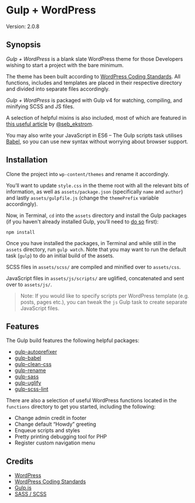 # Gulp + WordPress

Version: 2.0.8


## Synopsis

*Gulp + WordPress* is a blank slate WordPress theme for those Developers wishing to start a project with the bare minimum.

The theme has been built according to [WordPress Coding Standards](https://make.wordpress.org/core/handbook/best-practices/coding-standards/php/). All functions, includes and templates are placed in their respective directory and divided into separate files accordingly.

*Gulp + WordPress* is packaged with Gulp v4 for watching, compiling, and minifying SCSS and JS files.

A selection of helpful mixins is also included, most of which are featured in [this useful article](http://zerosixthree.se/8-sass-mixins-you-must-have-in-your-toolbox/) by [@seb_ekstrom](https://twitter.com/seb_ekstrom).

You may also write your JavaScript in ES6 &ndash; The Gulp scripts task utilises [Babel](https://babeljs.io/), so you can use new syntax without worrying about browser support.

## Installation

Clone the project into `wp-content/themes` and rename it accordingly.

You’ll want to update `style.css` in the theme root with all the relevant bits of information, as well as `assets/package.json` (specifically `name` and `author`) and lastly `assets/gulpfile.js` (change the `themePrefix` variable accordingly).

Now, in Terminal, `cd` into the `assets` directory and install the Gulp packages (if you haven't already installed Gulp, you’ll need to [do so](https://github.com/gulpjs/gulp/blob/master/docs/getting-started.md) first):

`npm install`

Once you have installed the packages, in Terminal and while still in the `assets` directory, run `gulp watch`. Note that you may want to run the default task (`gulp`) to do an initial build of the assets.  

SCSS files in `assets/scss/` are compiled and minified over to `assets/css`.

JavaScript files in `assets/js/scripts/` are uglified, concatenated and sent over to `assets/js/`.

> Note: If you would like to specify scripts per WordPress template (e.g. posts, pages etc.), you can tweak the `js` Gulp task to create separate JavaScript files.

## Features

The Gulp build features the following helpful packages:

* [gulp-autoprefixer](https://github.com/sindresorhus/gulp-autoprefixer)
* [gulp-babel](https://github.com/babel/gulp-babel)
* [gulp-clean-css](https://github.com/scniro/gulp-clean-css)
* [gulp-rename](https://github.com/hparra/gulp-rename)
* [gulp-sass](https://github.com/dlmanning/gulp-sass)
* [gulp-uglify](https://github.com/terinjokes/gulp-uglify)
* [gulp-scss-lint](https://github.com/juanfran/gulp-scss-lint)

There are also a selection of useful WordPress functions located in the `functions` directory to get you started, including the following:

* Change admin credit in footer
* Change default “Howdy” greeting
* Enqueue scripts and styles
* Pretty printing debugging tool for PHP
* Register custom navigation menu

## Credits

* [WordPress](https://wordpress.com)
* [WordPress Coding Standards](https://github.com/WordPress-Coding-Standards/WordPress-Coding-Standards)
* [Gulp.js](http://gulpjs.com/)
* [SASS / SCSS](http://sass-lang.com/)
